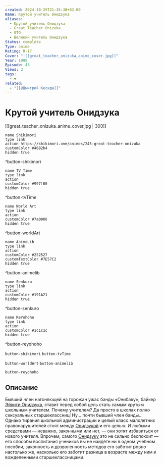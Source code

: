 ```yaml
---
created: 2024-10-29T21:35:30+03:00
Name: Крутой учитель Онидзука
aliases:
  - Крутой учитель Онидзука
  - Great Teacher Onizuka
  - GTO
  - Великий учитель Онидзука
Status: complete
Type: anime
Rating: R-17
Cover: "![[great_teacher_onizuka_anime_cover.jpg]]"
Year: 1999
Episode: 43
Views: 2
tags:
  - ❤
related:
  - "[[@Дмитрий Кесида]]"
---
```


# Крутой учитель Онидзука

![[great_teacher_onizuka_anime_cover.jpg | 300]]

```button
name Shikimori
type link
action https://shikimori.one/animes/245-great-teacher-onizuka
customColor #4682b4
hidden true
```
^button-shikimori

```button
name TV Time
type link
action 
customColor #997f00
hidden true
```
^button-tvTime

```button
name World Art
type link
action 
customColor #7a0000
hidden true
```
^button-worldArt

```button
name AnimeLib
type link
action 
customColor #252527
customTextColor #7E57C2
hidden true
```
^button-animelib

```button
name Senkuro
type link
action 
customColor #191A21
hidden true
```
^button-senkuro

```button
name ReYohoho
type link
action 
customColor #1c1c1c
hidden true
```
^button-reyohoho



`button-shikimori` `button-tvTime`

`button-worldArt` `button-animelib`

`button-reyohoho`

## Описание

Бывший член нагоняющей на горожан ужас банды «Онибаку», байкер [Эйкити Онидзука](https://shikimori.one/characters/434-eikichi-onizuka), ставит перед собой цель стать самым крутым школьным учителем. Почему учителем? Да просто в школах полно сексуальных старшеклассниц! Ну... почти бывший член банды...  
Однако тирания школьной администрации и целый класс малолетних правонарушителей стоят между [Онидзукой](https://shikimori.one/characters/434-eikichi-onizuka) и его целью. И любыми средствами — неважно, законными или нет, — они хотят избавиться от нового учителя. Впрочем, самого [Онидзуку](https://shikimori.one/characters/434-eikichi-onizuka) это не сильно беспокоит — его способы воспитания учеников вы не найдёте ни в одном учебном пособии, законность и дозволенность методов его заботит ровно настолько же, насколько его заботит разница в возрасте между ним и вожделенными старшеклассницами.
